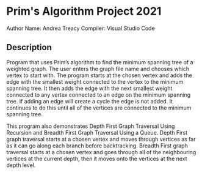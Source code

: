 # Prim's Algorithm Project 2021

Author Name: Andrea Treacy
Compiler: Visual Studio Code


## Description
Program that uses Prim’s algorithm to find the minimum spanning tree of a weighted graph. The user enters the graph file name and chooses which vertex to start with. The program starts at the chosen vertex and adds the edge with the smallest weight connected to the vertex to the minimum spanning tree. It then adds the edge with the next smallest weight connected to any vertex connected to an edge on the minimum spanning tree. If adding an edge will create a cycle the edge is not added. It continues to do this until all of the vertices are connected to the minimum spanning tree.

This program also demonstrates Depth First Graph Traversal Using Recursion and Breadth First Graph Traversal Using a Queue. Depth First graph traversal starts at a chosen vertex and moves through vertices as far as it can go along each branch before backtracking. Breadth First graph traversal starts at a chosen vertex and goes through all of the neighbouring vertices at the current depth, then it moves onto the vertices at the next depth level.
